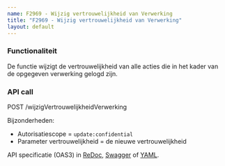 ```yaml
---
name: F2969 - Wijzig vertrouwelijkheid van Verwerking
title: "F2969 - Wijzig vertrouwelijkheid van Verwerking"
layout: default
---
```


### Functionaliteit

De functie wijzigt de vertrouwelijkheid van alle acties die in het kader van de opgegeven verwerking gelogd zijn.


### API call

POST /wijzigVertrouwelijkheidVerwerking

Bijzonderheden:
* Autorisatiescope = `update:confidential`
* Parameter vertrouwelijkheid = de nieuwe vertrouwelijkheid

API specificatie (OAS3) in
  [ReDoc](http://redocly.github.io/redoc/?url=https://raw.githubusercontent.com/VNG-Realisatie/gemma-verwerkingenlogging/master/docs/_content/api/oas-specification/logging-verwerkingen-api/openapi.yaml#operation/wijzigVertrouwelijkheidVerwerking),
  [Swagger](https://petstore.swagger.io/?url=https://raw.githubusercontent.com/VNG-Realisatie/gemma-verwerkingenlogging/master/docs/_content/api/oas-specification/logging-verwerkingen-api/openapi.yaml#/RPC%20calls/wijzigVertrouwelijkheidVerwerking) of
  [YAML](https://raw.githubusercontent.com/VNG-Realisatie/gemma-verwerkingenlogging/master/docs/_content/api/oas-specification/logging-verwerkingen-api/openapi.yaml).
